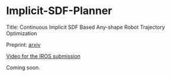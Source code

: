 # Implicit-SDF-Planner
Title: Continuous Implicit SDF Based Any-shape Robot Trajectory Optimization

Preprint: [arxiv](https://arxiv.org/abs/2303.01330)

[Video for the IROS submission](https://drive.google.com/file/d/1-QQZILtCd5WudsjGIY2Y1KUItSsiGuco/view)


Coming soon.

